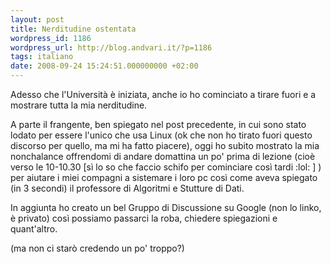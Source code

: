 ```yaml
---
layout: post
title: Nerditudine ostentata
wordpress_id: 1186
wordpress_url: http://blog.andvari.it/?p=1186
tags: italiano
date: 2008-09-24 15:24:51.000000000 +02:00
---
```

Adesso che l'Università è iniziata, anche io ho cominciato a tirare fuori e a mostrare tutta la mia nerditudine.

A parte il frangente, ben spiegato nel post precedente, in cui sono stato lodato per essere l'unico che usa Linux (ok che non ho tirato fuori questo discorso per quello, ma mi ha fatto piacere), oggi ho subito mostrato la mia nonchalance offrendomi di andare domattina un po' prima di lezione (cioè verso le 10-10.30 [sì lo so che faccio schifo per cominciare così tardi :lol: ] ) per aiutare i miei compagni a sistemare i loro pc così come aveva spiegato (in 3 secondi) il professore di Algoritmi e Stutture di Dati.

In aggiunta ho creato un bel Gruppo di Discussione su Google (non lo linko, è privato) così possiamo passarci la roba, chiedere spiegazioni e quant'altro.

(ma non ci starò credendo un po' troppo?)
